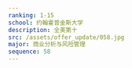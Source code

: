```yaml
---
ranking: 1-15
school: 约翰霍普金斯大学
description: 全美第十
src: /assets/offer_update/058.jpg
major: 商业分析与风险管理
sequence: 58
---
```

